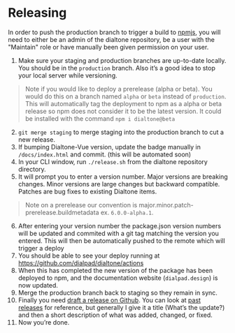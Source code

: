 # Releasing

In order to push the production branch to trigger a build to [npmjs](https://npmjs.com), you will need to either be an admin of the dialtone repository, be a user with the "Maintain" role or have manually been given permission on your user.

1. Make sure your staging and production branches are up-to-date locally. You should be in the `production` branch. Also it’s a good idea to stop your local server while versioning.
> Note if you would like to deploy a prerelease (alpha or beta). You would do this on a branch named `alpha` or `beta` instead of `production`. This will automatically tag the deployment to npm as a alpha or beta release so npm does not consider it to be the latest version. It could be installed with the command `npm i dialtone@beta`
2. `git merge staging` to merge staging into the production branch to cut a new release.
3. If bumping Dialtone-Vue version, update the badge manually in `/docs/index.html` and commit. (this will be automated soon)
4. In your CLI window, run `./release.sh` from the dialtone repository directory.
5. It will prompt you to enter a version number. Major versions are breaking changes. Minor versions are large changes but backward compatible. Patches are bug fixes to existing Dialtone items.
> Note on a prerelease our convention is major.minor.patch-prerelease.buildmetadata ex. `6.0.0-alpha.1`.
6. After entering your version number the package.json version numbers will be updated and commited with a git tag matching the version you entered. This will then be automatically pushed to the remote which will trigger a deploy
7. You should be able to see your deploy running at https://github.com/dialpad/dialtone/actions
8. When this has completed the new version of the package has been deployed to npm, and the documentation website (`dialpad.design`) is now updated.
9. Merge the production branch back to staging so they remain in sync.
10. Finally you need [draft a release on Github](https://github.com/dialpad/dialtone/releases/new). You can look at [past releases](https://github.com/dialpad/dialtone/releases/tag/v5.13.0) for reference, but generally I give it a title (What’s the update?) and then a short description of what was added, changed, or fixed.
11. Now you’re done.
